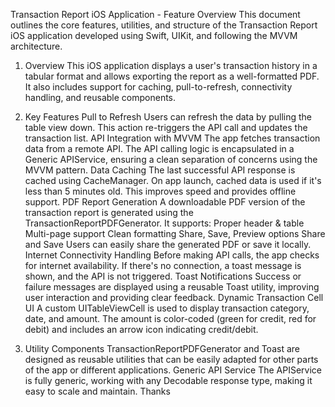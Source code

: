 Transaction Report iOS Application - Feature Overview
This document outlines the core features, utilities, and structure of the Transaction Report iOS application developed using Swift, UIKit, and following the MVVM architecture.
1. Overview
This iOS application displays a user's transaction history in a tabular format and allows exporting the report as a well-formatted PDF. It also includes support for caching, pull-to-refresh, connectivity handling, and reusable components.

2. Key Features
Pull to Refresh
Users can refresh the data by pulling the table view down. This action re-triggers the API call and updates the transaction list.
API Integration with MVVM
The app fetches transaction data from a remote API. The API calling logic is encapsulated in a Generic APIService, ensuring a clean separation of concerns using the MVVM pattern.
Data Caching
The last successful API response is cached using CacheManager. On app launch, cached data is used if it's less than 5 minutes old. This improves speed and provides offline support.
PDF Report Generation
A downloadable PDF version of the transaction report is generated using the TransactionReportPDFGenerator. It supports:
Proper header & table
Multi-page support
Clean formatting
Share, Save, Preview options
Share and Save
Users can easily share the generated PDF or save it locally.
Internet Connectivity Handling
Before making API calls, the app checks for internet availability. If there's no connection, a toast message is shown, and the API is not triggered.
Toast Notifications
Success or failure messages are displayed using a reusable Toast utility, improving user interaction and providing clear feedback.
Dynamic Transaction Cell UI
A custom UITableViewCell is used to display transaction category, date, and amount. The amount is color-coded (green for credit, red for debit) and includes an arrow icon indicating credit/debit.
3. Utility Components
TransactionReportPDFGenerator and Toast are designed as reusable utilities that can be easily adapted for other parts of the app or different applications.
Generic API Service
The APIService is fully generic, working with any Decodable response type, making it easy to scale and maintain.
Thanks
